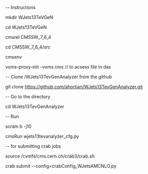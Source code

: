 -- Instructions

mkdir WJets13TeVGeN

cd WJets13TeVGeN

cmsrel CMSSW_7_6_4 

cd CMSSW_7_6_4/src

cmsenv 

voms-proxy-init -voms cms   // to acsess file in das

-- Clone /WJets13TevGenAnalyzer from the github

git clone https://github.com/ahortian/WJets13TevGenAnalyzer.git

-- Go to the directory 

cd WJets13TevGenAnalyzer

-- Run

scram b -j10

cmsRun wjets13tevanalyzer_cfg.py

-- for submitting crab jobs 

source /cvmfs/cms.cern.ch/crab3/crab.sh

crab submit --config=crabConfig_WJetsAMCNLO.py


